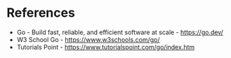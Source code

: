 # References
- Go - Build fast, reliable, and efficient software at scale - https://go.dev/
- W3 School Go - https://www.w3schools.com/go/
- Tutorials Point - https://www.tutorialspoint.com/go/index.htm

